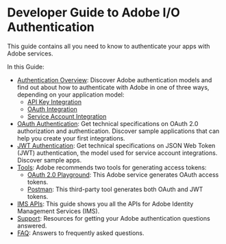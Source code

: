 # Developer Guide to Adobe I/O Authentication
This guide contains all you need to know to authenticate your apps with Adobe services. 

In this Guide:
- [Authentication Overview](AuthenticationOverview/AuthenticationGuide.md): Discover Adobe authentication models and find out about how to authenticate with Adobe in one of three ways, depending on your application model:
    - [API Key Integration](AuthenticationOverview/APIKeyIntegration.md)
    - [OAuth Integration](AuthenticationOverview/OAuthIntegration.md)
    - [Service Account Integration](AuthenticationOverview/ServiceAccountIntegration.md)
- [OAuth Authentication](OAuth/OAuth.md): Get technical specifications on OAuth 2.0 authorization and authentication. Discover sample applications that can help you create your first integrations.
- [JWT Authentication](JWT/JWT.md): Get technical specifications on JSON Web Token (JWT) authentication, the model used for service account integrations. Discover sample apps.
- [Tools](Resources/Tools/ToolsOverview.md): Adobe recommends two tools for generating access tokens:
    - [OAuth 2.0 Playground](Resources/Tools/OAuthPlayground.md): This Adobe service generates OAuth access tokens.
    - [Postman](Resources/Tools/Postman.md): This third-party tool generates both OAuth and JWT tokens. 
- [IMS APIs](Resources/IMS.md): This guide shows you all the APIs for Adobe Identity Management Services (IMS).
- [Support](Support/Index.md): Resources for getting your Adobe authentication questions answered.
- [FAQ](FAQ.md): Answers to frequently asked questions.
